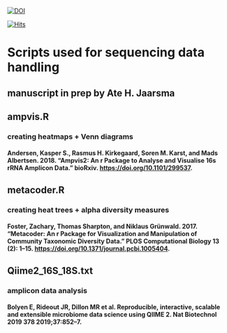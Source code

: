[![DOI](https://zenodo.org/badge/632003080.svg)](https://zenodo.org/badge/latestdoi/632003080)

[![Hits](https://hits.seeyoufarm.com/api/count/incr/badge.svg?url=https%3A%2F%2Fgithub.com%2Fatejaarsma%2FGR21_Greenland_Ice_Sheet_Microbial_Diversity_Data_Handling&count_bg=%2379C83D&title_bg=%23555555&icon=&icon_color=%23E7E7E7&title=hits&edge_flat=false)](https://hits.seeyoufarm.com)

# Scripts used for sequencing data handling 
## manuscript in prep by Ate H. Jaarsma
## ampvis.R
### creating heatmaps + Venn diagrams
#### Andersen, Kasper S., Rasmus H. Kirkegaard, Soren M. Karst, and Mads Albertsen. 2018. “Ampvis2: An r Package to Analyse and Visualise 16s rRNA Amplicon Data.” bioRxiv. https://doi.org/10.1101/299537.

## metacoder.R
### creating heat trees + alpha diversity measures
#### Foster, Zachary, Thomas Sharpton, and Niklaus Grünwald. 2017. “Metacoder: An r Package for Visualization and Manipulation of Community Taxonomic Diversity Data.” PLOS Computational Biology 13 (2): 1–15. https://doi.org/10.1371/journal.pcbi.1005404.

##  Qiime2_16S_18S.txt
### amplicon data analysis
#### Bolyen E, Rideout JR, Dillon MR et al. Reproducible, interactive, scalable and extensible microbiome data science using QIIME 2. Nat Biotechnol 2019 378 2019;37:852–7.
    
  
